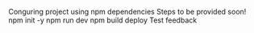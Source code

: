 Conguring project using npm dependencies
Steps to be provided soon!
npm init -y
npm run dev
npm build
deploy
Test
feedback
